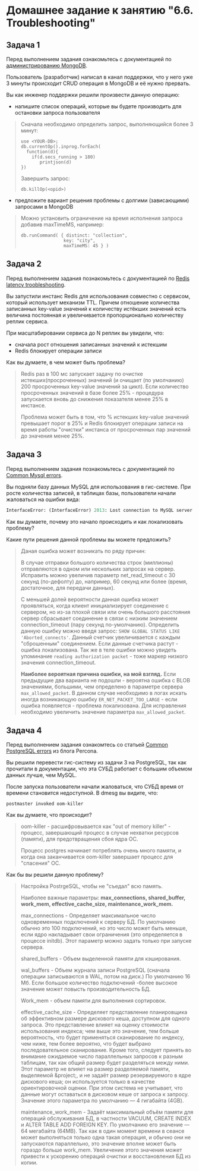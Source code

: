 # Домашнее задание к занятию "6.6. Troubleshooting"

## Задача 1

Перед выполнением задания ознакомьтесь с документацией по [администрированию MongoDB](https://docs.mongodb.com/manual/administration/).

Пользователь (разработчик) написал в канал поддержки, что у него уже 3 минуты происходит CRUD операция в MongoDB и её 
нужно прервать. 

Вы как инженер поддержки решили произвести данную операцию:
- напишите список операций, которые вы будете производить для остановки запроса пользователя
> Сначала необходимо определить запрос, выполняющийся более 3 минут: 
> ``` 
> use <YOUR-DB>;
> db.currentOp().inprog.forEach(
>   function(d){
>     if(d.secs_running > 180)
>        printjson(d)
> })
> ```
> Завершить запрос: 
> ```
> db.killOp(<opid>)
> ```
- предложите вариант решения проблемы с долгими (зависающими) запросами в MongoDB
> Можно установить ограничение на время исполнения запроса добавив maxTimeMS, например: 
> ```
> db.runCommand( { distinct: "collection",
>                 key: "city",
>                 maxTimeMS: 45 } ) 
> ```
 

## Задача 2

Перед выполнением задания познакомьтесь с документацией по [Redis latency troobleshooting](https://redis.io/topics/latency).

Вы запустили инстанс Redis для использования совместно с сервисом, который использует механизм TTL. 
Причем отношение количества записанных key-value значений к количеству истёкших значений есть величина постоянная и
увеличивается пропорционально количеству реплик сервиса. 

При масштабировании сервиса до N реплик вы увидели, что:
- сначала рост отношения записанных значений к истекшим
- Redis блокирует операции записи

Как вы думаете, в чем может быть проблема?

> Redis раз в 100 мс запускает задачу по очистке истекших(просроченных) значений (и очищает (по умолчанию) 200 просроченных key-value значений за цикл).
> Если количество просроченных значений в базе более 25% - процедура запускается вновь до снижения показателя менее 25% в инстансе.
> 
> Проблема может быть в том, что % истекших key-value значений превышает порог в 25% и Redis блокирует операции записи на время работы "очистки" инстанса от просроченных пар значений до значения менее 25%. 


 
## Задача 3

Перед выполнением задания познакомьтесь с документацией по [Common Mysql errors](https://dev.mysql.com/doc/refman/8.0/en/common-errors.html).

Вы подняли базу данных MySQL для использования в гис-системе. При росте количества записей, в таблицах базы,
пользователи начали жаловаться на ошибки вида:
```python
InterfaceError: (InterfaceError) 2013: Lost connection to MySQL server during query u'SELECT..... '
```

Как вы думаете, почему это начало происходить и как локализовать проблему?

Какие пути решения данной проблемы вы можете предложить?

> Даная ошибка может возникать по ряду причин:
> 
> В случае отправки большого количества строк (миллионы) отправляются в одном или нескольких запросах на сервер. Исправить можно увеличив параметр net_read_timeout с 30 секунд (по-дефолту) до, например, 60 секунд или более (время, достаточное, для передачи данных). 
> 
> С меньшей долей вероятности данная ошибка может проявляться, когда клиент инициализирует соединение с сервером, но из-за плохой связи или очень большого расстояния сервер сбрасывает соединение в связи с низким значением connection_timeout (пару секунд по-умолчанию). 
> Определить данную ошибку можно введя запрос:  `SHOW GLOBAL STATUS LIKE 'Aborted_connects'`. Данный счетчик увеличивается с каждым "сброшенным" соединением. 
> Если данные счетчика растут - ошибка локализована. Так же в теле ошибки можно увидеть упоминание `reading authorization packet` - тоже маркер низкого значения connection_timeout. 
> 
> **Наиболее вероятная причина ошибки, на мой взгляд.** Если предыдущие два варианта не подошли - вероятна ошибка с BLOB значениями, большими, чем определено в параметре сервера `max_allowed_packet`. 
> В данном случае необходимо в логах искать иногда возникающую ошибку `ER_NET_PACKET_TOO_LARGE` - если ошибка появляется - проблема локализована. Для исправления необходимо увеличить значение параметра `max_allowed_packet`.
 



## Задача 4

Перед выполнением задания ознакомтесь со статьей [Common PostgreSQL errors](https://www.percona.com/blog/2020/06/05/10-common-postgresql-errors/) из блога Percona.

Вы решили перевести гис-систему из задачи 3 на PostgreSQL, так как прочитали в документации, что эта СУБД работает с 
большим объемом данных лучше, чем MySQL.

После запуска пользователи начали жаловаться, что СУБД время от времени становится недоступной. В dmesg вы видите, что:

`postmaster invoked oom-killer`

Как вы думаете, что происходит?
> oom-killer -  расшифровывается как "out of memory killer" - процесс, завершающий процесс в случае нехватки ресурсов (памяти), для предотвращения сбоя ядра ОС. 
> 
>Процесс postgres начинает потреблять очень много памяти, и когда она заканчивается oom-killer завершает процесс для "спасения" ОС. 

Как бы вы решили данную проблему?

 
> Настройка PostrgeSQL, чтобы не "съедал" всю память.
> 
> Наиболее важные параметры: **max_connections, shared_buffer, work_mem, effective_cache_size, maintenance_work_mem.**
> 
> max_connections - Определяет максимальное число одновременных подключений к серверу БД. По умолчанию обычно это 100 подключений, но это число может быть меньше, если ядро накладывает свои ограничения (это определяется в процессе initdb). Этот параметр можно задать только при запуске сервера.
> 
>shared_buffers - Объем выделенной памяти для кэширования.
> 
>wal_buffers - Объем журнала записи PostgreSQL (сначала операции записываются в WAL, потом на диск.) По умолчанию 16 Мб. Если большое количество подключений -более высокое значение может повысть производительность БД.
> 
>Work_mem - объем памяти для выполнения сортировок.
> 
>effective_cache_size - Определяет представление планировщика об эффективном размере дискового кеша, доступном для одного запроса. Это представление влияет на оценку стоимости использования индекса; чем выше это значение, тем больше вероятность, что будет применяться сканирование по индексу, чем ниже, тем более вероятно, что будет выбрано последовательное сканирование. Кроме того, следует принять во внимание ожидаемое число параллельных запросов к разным таблицам, так как общий размер будет разделяться между ними. Этот параметр не влияет на размер разделяемой памяти, выделяемой &project;, и не задаёт размер резервируемого в ядре дискового кеша; он используется только в качестве ориентировочной оценки. При этом система не учитывает, что данные могут оставаться в дисковом кеше от запроса к запросу. Значение этого параметра по умолчанию — 4 гигабайта (4GB).
> 
>maintenance_work_mem - Задаёт максимальный объём памяти для операций обслуживания БД, в частности VACUUM, CREATE INDEX и ALTER TABLE ADD FOREIGN KEY. По умолчанию его значение — 64 мегабайта (64MB). Так как в один момент времени в сеансе может выполняться только одна такая операция, и обычно они не запускаются параллельно, это значение вполне может быть гораздо больше work_mem. Увеличение этого значения может привести к ускорению операций очистки и восстановления БД из копии.
> 


